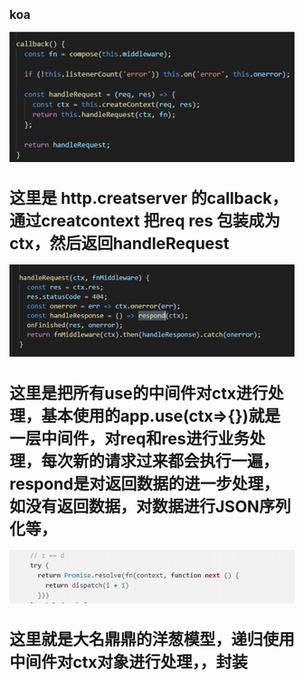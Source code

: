 ## koa
![callbackimg](creatservercallback.png)
# 这里是 http.creatserver 的callback，通过creatcontext  把req res 包装成为 ctx，然后返回handleRequest
![handlerequest](handlerequest.png)
# 这里是把所有use的中间件对ctx进行处理，基本使用的app.use(ctx=>{})就是一层中间件，对req和res进行业务处理，每次新的请求过来都会执行一遍，respond是对返回数据的进一步处理，如没有返回数据，对数据进行JSON序列化等，
![koacompose](koacompose.png)
# 这里就是大名鼎鼎的洋葱模型，递归使用中间件对ctx对象进行处理，，封装
